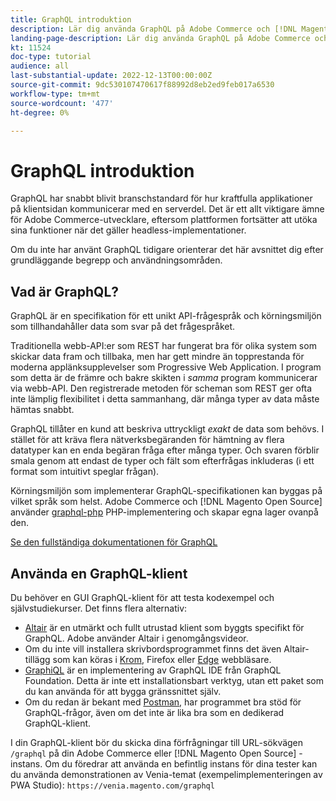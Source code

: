 ```yaml
---
title: GraphQL introduktion
description: Lär dig använda GraphQL på Adobe Commerce och [!DNL Magento Open Source]. Använda GraphQL GETS- och POST-samtal för Adobe Commerce och [!DNL Magento Open Source].
landing-page-description: Lär dig använda GraphQL på Adobe Commerce och [!DNL Magento Open Source]. Använda GraphQL GETS- och POST-samtal för Adobe Commerce och [!DNL Magento Open Source].
kt: 11524
doc-type: tutorial
audience: all
last-substantial-update: 2022-12-13T00:00:00Z
source-git-commit: 9dc530107470617f88992d8eb2ed9feb017a6530
workflow-type: tm+mt
source-wordcount: '477'
ht-degree: 0%

---
```


# GraphQL introduktion

GraphQL har snabbt blivit branschstandard för hur kraftfulla applikationer på klientsidan kommunicerar med en serverdel. Det är ett allt viktigare ämne för Adobe Commerce-utvecklare, eftersom plattformen fortsätter att utöka sina funktioner när det gäller headless-implementationer.

Om du inte har använt GraphQL tidigare orienterar det här avsnittet dig efter grundläggande begrepp och användningsområden.

## Vad är GraphQL?

GraphQL är en specifikation för ett unikt API-frågespråk och körningsmiljön som tillhandahåller data som svar på det frågespråket.

Traditionella webb-API:er som REST har fungerat bra för olika system som skickar data fram och tillbaka, men har gett mindre än topprestanda för moderna applänksupplevelser som Progressive Web Application. I program som detta är de främre och bakre skikten i _samma_ program kommunicerar via webb-API. Den registrerade metoden för scheman som REST ger ofta inte lämplig flexibilitet i detta sammanhang, där många typer av data måste hämtas snabbt.

GraphQL tillåter en kund att beskriva uttryckligt _exakt_ de data som behövs. I stället för att kräva flera nätverksbegäranden för hämtning av flera datatyper kan en enda begäran fråga efter många typer. Och svaren förblir smala genom att endast de typer och fält som efterfrågas inkluderas (i ett format som intuitivt speglar frågan).

Körningsmiljön som implementerar GraphQL-specifikationen kan byggas på vilket språk som helst. Adobe Commerce och [!DNL Magento Open Source] använder
[graphql-php](https://webonyx.github.io/graphql-php/) PHP-implementering och skapar egna lager ovanpå den.

[Se den fullständiga dokumentationen för GraphQL](https://graphql.org/learn)

## Använda en GraphQL-klient

Du behöver en GUI GraphQL-klient för att testa kodexempel och självstudiekurser. Det finns flera alternativ:

* [Altair](https://altairgraphql.dev/) är en utmärkt och fullt utrustad klient som byggts specifikt för GraphQL. Adobe använder Altair i genomgångsvideor.
* Om du inte vill installera skrivbordsprogrammet finns det även Altair-tillägg som kan köras i
   [Krom](https://chrome.google.com/webstore/detail/altair-graphql-client/flnheeellpciglgpaodhkhmapeljopja), Firefox eller [Edge](https://microsoftedge.microsoft.com/addons/detail/altair-graphql-client/kpggioiimijgcalmnfnalgglgooonopa) webbläsare.
* [GraphiQL](https://github.com/graphql/graphiql/tree/main/packages/graphiql) är en implementering av GraphQL IDE från GraphQL Foundation. Detta är inte ett installationsbart verktyg, utan ett paket som du kan använda för att bygga gränssnittet själv.
* Om du redan är bekant med [Postman](https://www.postman.com/), har programmet bra stöd för GraphQL-frågor, även om det inte är lika bra som en dedikerad GraphQL-klient.

I din GraphQL-klient bör du skicka dina förfrågningar till URL-sökvägen `/graphql` på din Adobe Commerce eller [!DNL Magento Open Source] -instans. Om du föredrar att använda en befintlig instans för dina tester kan du använda demonstrationen av Venia-temat (exempelimplementeringen av PWA Studio): `https://venia.magento.com/graphql`

